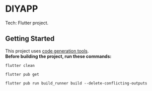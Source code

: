 # DIYAPP 

Tech: Flutter project.

## Getting Started

This project uses [code generation tools](https://pub.dev/packages/build_runner).<br>
**Before building the project, run these commands:**<br>

```shell script
flutter clean
```

```shell script
flutter pub get
```

```shell script
flutter pub run build_runner build --delete-conflicting-outputs
```
